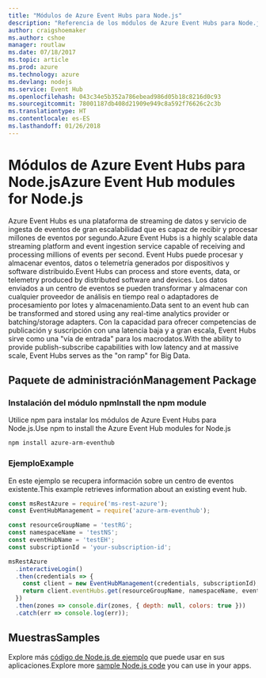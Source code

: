 ```yaml
---
title: "Módulos de Azure Event Hubs para Node.js"
description: "Referencia de los módulos de Azure Event Hubs para Node.js"
author: craigshoemaker
ms.author: cshoe
manager: routlaw
ms.date: 07/18/2017
ms.topic: article
ms.prod: azure
ms.technology: azure
ms.devlang: nodejs
ms.service: Event Hub
ms.openlocfilehash: 043c34e5b352a786ebead986d05b18c8216d0c93
ms.sourcegitcommit: 78001187db408d21909e949c8a592f76626c2c3b
ms.translationtype: HT
ms.contentlocale: es-ES
ms.lasthandoff: 01/26/2018
---
```

# <a name="azure-event-hub-modules-for-nodejs"></a><span data-ttu-id="ae719-103">Módulos de Azure Event Hubs para Node.js</span><span class="sxs-lookup"><span data-stu-id="ae719-103">Azure Event Hub modules for Node.js</span></span>

<span data-ttu-id="ae719-104">Azure Event Hubs es una plataforma de streaming de datos y servicio de ingesta de eventos de gran escalabilidad que es capaz de recibir y procesar millones de eventos por segundo.</span><span class="sxs-lookup"><span data-stu-id="ae719-104">Azure Event Hubs is a highly scalable data streaming platform and event ingestion service capable of receiving and processing millions of events per second.</span></span> <span data-ttu-id="ae719-105">Event Hubs puede procesar y almacenar eventos, datos o telemetría generados por dispositivos y software distribuido.</span><span class="sxs-lookup"><span data-stu-id="ae719-105">Event Hubs can process and store events, data, or telemetry produced by distributed software and devices.</span></span> <span data-ttu-id="ae719-106">Los datos enviados a un centro de eventos se pueden transformar y almacenar con cualquier proveedor de análisis en tiempo real o adaptadores de procesamiento por lotes y almacenamiento.</span><span class="sxs-lookup"><span data-stu-id="ae719-106">Data sent to an event hub can be transformed and stored using any real-time analytics provider or batching/storage adapters.</span></span> <span data-ttu-id="ae719-107">Con la capacidad para ofrecer competencias de publicación y suscripción con una latencia baja y a gran escala, Event Hubs sirve como una "vía de entrada" para los macrodatos.</span><span class="sxs-lookup"><span data-stu-id="ae719-107">With the ability to provide publish-subscribe capabilities with low latency and at massive scale, Event Hubs serves as the "on ramp" for Big Data.</span></span>

## <a name="management-package"></a><span data-ttu-id="ae719-108">Paquete de administración</span><span class="sxs-lookup"><span data-stu-id="ae719-108">Management Package</span></span>

### <a name="install-the-npm-module"></a><span data-ttu-id="ae719-109">Instalación del módulo npm</span><span class="sxs-lookup"><span data-stu-id="ae719-109">Install the npm module</span></span> 

<span data-ttu-id="ae719-110">Utilice npm para instalar los módulos de Azure Event Hubs para Node.js.</span><span class="sxs-lookup"><span data-stu-id="ae719-110">Use npm to install the Azure Event Hub modules for Node.js</span></span>

```bash
npm install azure-arm-eventhub
```

### <a name="example"></a><span data-ttu-id="ae719-111">Ejemplo</span><span class="sxs-lookup"><span data-stu-id="ae719-111">Example</span></span>

<span data-ttu-id="ae719-112">En este ejemplo se recupera información sobre un centro de eventos existente.</span><span class="sxs-lookup"><span data-stu-id="ae719-112">This example retrieves information about an existing event hub.</span></span>

```javascript
const msRestAzure = require('ms-rest-azure');
const EventHubManagement = require('azure-arm-eventhub');

const resourceGroupName = 'testRG';
const namespaceName = 'testNS';
const eventHubName = 'testEH';
const subscriptionId = 'your-subscription-id';

msRestAzure
  .interactiveLogin()
  .then(credentials => {
    const client = new EventHubManagement(credentials, subscriptionId);
    return client.eventHubs.get(resourceGroupName, namespaceName, eventHubName);
  })
  .then(zones => console.dir(zones, { depth: null, colors: true }))
  .catch(err => console.log(err));
```

## <a name="samples"></a><span data-ttu-id="ae719-113">Muestras</span><span class="sxs-lookup"><span data-stu-id="ae719-113">Samples</span></span>

<span data-ttu-id="ae719-114">Explore más [código de Node.js de ejemplo](https://azure.microsoft.com/resources/samples/?platform=nodejs) que puede usar en sus aplicaciones.</span><span class="sxs-lookup"><span data-stu-id="ae719-114">Explore more [sample Node.js code](https://azure.microsoft.com/resources/samples/?platform=nodejs) you can use in your apps.</span></span>
